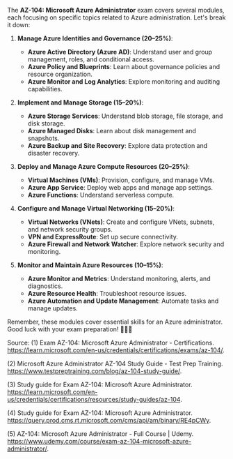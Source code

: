 The **AZ-104: Microsoft Azure Administrator** exam covers several modules, each focusing on specific topics related to Azure administration. Let's break it down:

1. **Manage Azure Identities and Governance (20–25%)**:
   - **Azure Active Directory (Azure AD)**: Understand user and group management, roles, and conditional access.
   - **Azure Policy and Blueprints**: Learn about governance policies and resource organization.
   - **Azure Monitor and Log Analytics**: Explore monitoring and auditing capabilities.

2. **Implement and Manage Storage (15–20%)**:
   - **Azure Storage Services**: Understand blob storage, file storage, and disk storage.
   - **Azure Managed Disks**: Learn about disk management and snapshots.
   - **Azure Backup and Site Recovery**: Explore data protection and disaster recovery.

3. **Deploy and Manage Azure Compute Resources (20–25%)**:
   - **Virtual Machines (VMs)**: Provision, configure, and manage VMs.
   - **Azure App Service**: Deploy web apps and manage app settings.
   - **Azure Functions**: Understand serverless compute.

4. **Configure and Manage Virtual Networking (15–20%)**:
   - **Virtual Networks (VNets)**: Create and configure VNets, subnets, and network security groups.
   - **VPN and ExpressRoute**: Set up secure connectivity.
   - **Azure Firewall and Network Watcher**: Explore network security and monitoring.

5. **Monitor and Maintain Azure Resources (10–15%)**:
   - **Azure Monitor and Metrics**: Understand monitoring, alerts, and diagnostics.
   - **Azure Resource Health**: Troubleshoot resource issues.
   - **Azure Automation and Update Management**: Automate tasks and manage updates.

Remember, these modules cover essential skills for an Azure administrator. Good luck with your exam preparation! 🌟👩‍💻

Source:
(1) Exam AZ-104: Microsoft Azure Administrator - Certifications. https://learn.microsoft.com/en-us/credentials/certifications/exams/az-104/.

(2) Microsoft Azure Administrator AZ-104 Study Guide - Test Prep Training. https://www.testpreptraining.com/blog/az-104-study-guide/.

(3) Study guide for Exam AZ-104: Microsoft Azure Administrator. https://learn.microsoft.com/en-us/credentials/certifications/resources/study-guides/az-104.

(4) Study guide for Exam AZ-104: Microsoft Azure Administrator. https://query.prod.cms.rt.microsoft.com/cms/api/am/binary/RE4pCWy.

(5) AZ-104: Microsoft Azure Administrator - Full Course | Udemy. https://www.udemy.com/course/exam-az-104-microsoft-azure-administrator/.
